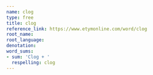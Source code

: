 ```yaml
---
name: clog
type: free
title: clog
reference_link: https://www.etymonline.com/word/clog
root_name: 
root_language: 
denotation: 
word_sums:
- sum: 'Clog + '
  respelling: clog
---
```

